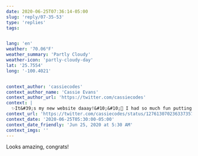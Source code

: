 ```yaml
---
date: 2020-06-25T07:36:14-05:00
slug: 'reply/07-35-53'
type: 'replies'
tags:


lang: 'en'
weather: '70.06°F'
weather_summary: 'Partly Cloudy'
weather-icon: 'partly-cloudy-day'
lat: '25.7554'
long: '-100.4021'


context_author: 'cassiecodes'
context_author_name: 'Cassie Evans'
context_author_url: 'https://twitter.com/cassiecodes'
context: |
  ✨It&#39;s my new website daaay!&#10;&#10;🎨 I had so much fun putting this together, I hope it makes some people smile.&#10;&#10;💜 Built with 11ty, a ton of SVG, and a whole lotta love.&#10;&#10;💻 <a href="https://t.co/fUdpwjdQ8t"rel="nofollow noopener"dir="ltr"data-expanded-url="http://www.cassie.codes"data-url="http://www.cassie.codes"class="twitter_external_link dir-ltr tco-link"target="_blank"title="http://www.cassie.codes">cassie.codes</a> <a href="https://t.co/kNqHElkuSo"data-pre-embedded="true"rel="nofollow"data-entity-id="1276126563537432577"dir="ltr"data-url="https://twitter.com/cassiecodes/status/1276130702363373571/video/1"data-tco-id="kNqHElkuSo"class="twitter_external_link dir-ltr tco-link has-expanded-path"target="_top"data-expanded-path="/cassiecodes/status/1276130702363373571/video/1">pic.twitter.com/kNqHElkuSo</a>
context_url: 'https://twitter.com/cassiecodes/status/1276130702363373571?s=12'
context_date: '2020-06-25T05:30:00-05:00'
context_date_friendly: 'Jun 25, 2020 at 5:30 AM'
context_imgs: ''
---
```

Looks amazing, congrats!